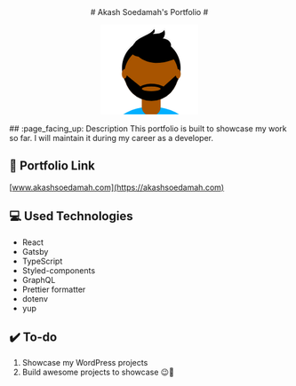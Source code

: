 <div align="center">
# Akash Soedamah's Portfolio #

![](./static/favicon/favicon-512.png)

<div align="left">
## :page_facing_up: Description
This portfolio is built to showcase my work so far. I will maintain it during my career as a developer. 

## :link: Portfolio Link

 [www.akashsoedamah.com](https://akashsoedamah.com)

## :computer: Used Technologies
- React
- Gatsby
- TypeScript
- Styled-components
- GraphQL
- Prettier formatter
- dotenv
- yup

## :heavy_check_mark: To-do ##
1. Showcase my WordPress projects 
2. Build awesome projects to showcase :wink::rainbow: